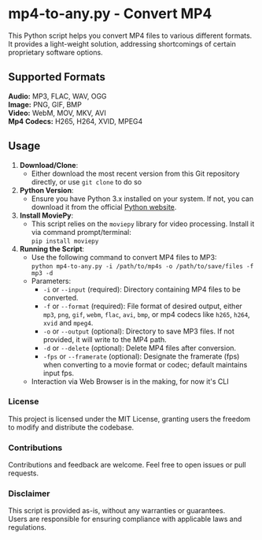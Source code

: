 # mp4-to-any.py - Convert MP4

This Python script helps you convert MP4 files to various different formats.<br>
It provides a light-weight solution, addressing shortcomings of certain proprietary software options.

## Supported Formats
**Audio:** MP3, FLAC, WAV, OGG<br> 
**Image:** PNG, GIF, BMP<br>
**Video:** WebM, MOV, MKV, AVI<br>
**Mp4 Codecs:** H265, H264, XVID, MPEG4

## Usage
1. **Download/Clone**:
   - Either download the most recent version from this Git repository directly, or use `git clone` to do so
2. **Python Version**:
   - Ensure you have Python 3.x installed on your system. If not, you can download it from the official [Python website](https://www.python.org/downloads/).
3. **Install MoviePy**:
   - This script relies on the `moviepy` library for video processing. Install it via command prompt/terminal:<br>`pip install moviepy`
4. **Running the Script**:
    - Use the following command to convert MP4 files to MP3:<br>`python mp4-to-any.py -i /path/to/mp4s -o /path/to/save/files -f mp3 -d`
    - Parameters:
      - `-i` or `--input` (required): Directory containing MP4 files to be converted.
      - `-f` or `--format` (required): File format of desired output, either `mp3`, `png`, `gif`, `webm`, `flac`, `avi`, `bmp`, or mp4 codecs like `h265`, `h264`, `xvid` and `mpeg4`.
      - `-o` or `--output` (optional): Directory to save MP3 files. If not provided, it will write to the MP4 path.
      - `-d` or `--delete` (optional): Delete MP4 files after conversion.
      - `-fps` or `--framerate` (optional): Designate the framerate (fps) when converting to a movie format or codec; default maintains input fps.
   - Interaction via Web Browser is in the making, for now it's CLI

### License
This project is licensed under the MIT License, granting users the freedom to modify and distribute the codebase.

### Contributions
Contributions and feedback are welcome. Feel free to open issues or pull requests.

### Disclaimer
This script is provided as-is, without any warranties or guarantees.<br>
Users are responsible for ensuring compliance with applicable laws and regulations.
